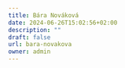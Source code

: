 ```yaml
---
title: Bára Nováková
date: 2024-06-26T15:02:56+02:00
description: ""
draft: false
url: bara-novakova
owner: admin
---
```


<!-- SECTION BREAK -->
